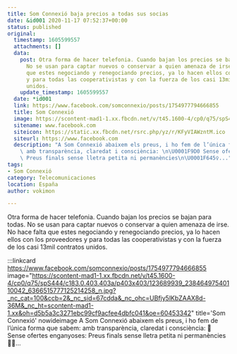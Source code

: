 ```yaml
---
title: Som Connexió baja precios a todas sus socias
date: &id001 2020-11-17 07:52:37+00:00
status: published
original:
  timestamp: 1605599557
  attachments: []
  data:
    post: Otra forma de hacer telefonia. Cuando bajan los precios se bajan para todas.
      No se usan para captar nuevos o conservar a quien amenaza de irse. No hace falta
      que estes negociando y renegociando precios, ya lo hacen ellos con los proveedores
      y para todas las cooperativistas y con la fuerza de los casi 13mil contratos
      unidos.
    update_timestamp: 1605599557
  date: *id001
  link: https://www.facebook.com/somconnexio/posts/1754977794666855
  title: Som Connexió
  image: https://scontent-mad1-1.xx.fbcdn.net/v/t45.1600-4/cp0/q75/spS444/c183.0.403.403a/p403x403/123689939_23846497540110042_6366515777125214258_n.jpg?_nc_cat=100&ccb=2&_nc_sid=67cdda&_nc_ohc=UBfjy5lKbZAAX8d-36M&_nc_ht=scontent-mad1-1.xx&oh=d5b5a3c3271ebc99cf9acfee4dbfc041&oe=60453342
  sitename: www.facebook.com
  siteicon: https://static.xx.fbcdn.net/rsrc.php/yz/r/KFyVIAWzntM.ico
  siteurl: https://www.facebook.com
  description: "A Som Connexió abaixem els preus, i ho fem de l’única forma que sabem:\
    \ amb transparència, claredat i consciència: \n\U0001F9D0 Sense ofertes enganyoses:\
    \ Preus finals sense lletra petita ni permanències\n\U0001F645‍♀️..."
tags:
- Som Connexió
category: Telecomunicaciones
location: España
author: vokimon

---
```

Otra forma de hacer telefonia. Cuando bajan los precios se bajan para todas. No se usan para captar nuevos o conservar a quien amenaza de irse. No hace falta que estes negociando y renegociando precios, ya lo hacen ellos con los proveedores y para todas las cooperativistas y con la fuerza de los casi 13mil contratos unidos.

:::linkcard https://www.facebook.com/somconnexio/posts/1754977794666855 image="https://scontent-mad1-1.xx.fbcdn.net/v/t45.1600-4/cp0/q75/spS444/c183.0.403.403a/p403x403/123689939_23846497540110042_6366515777125214258_n.jpg?_nc_cat=100&ccb=2&_nc_sid=67cdda&_nc_ohc=UBfjy5lKbZAAX8d-36M&_nc_ht=scontent-mad1-1.xx&oh=d5b5a3c3271ebc99cf9acfee4dbfc041&oe=60453342" title='Som Connexió' nowideimage
    A Som Connexió abaixem els preus, i ho fem de l’única forma que sabem: amb transparència, claredat i consciència:     🧐 Sense ofertes enganyoses: Preus finals sense lletra petita ni permanències    🙅‍♀️...

